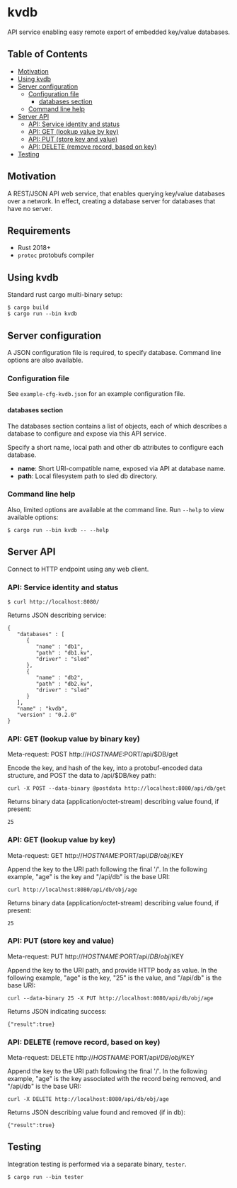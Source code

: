 # kvdb

API service enabling easy remote export of embedded key/value databases.

## Table of Contents

* [Motivation](#motivation)
* [Using kvdb](#using-kvdb)
* [Server configuration](#server-configuration)
    * [Configuration file](#configuration-file)
        * [databases section](#databases-section)
    * [Command line help](#command-line-help)
* [Server API](#server-api)
    * [API: Service identity and status](#api-service-identity-and-status)
    * [API: GET (lookup value by key)](#api-get-lookup-value-by-key)
    * [API: PUT (store key and value)](#api-put-store-key-and-value)
    * [API: DELETE (remove record, based on key)](#api-delete-remove-record-based-on-key)
* [Testing](#testing)

## Motivation

A REST/JSON API web service, that enables querying key/value databases
over a network.  In effect, creating a database server for databases
that have no server.

## Requirements

* Rust 2018+
* `protoc` protobufs compiler

## Using kvdb

Standard rust cargo multi-binary setup:

```
$ cargo build
$ cargo run --bin kvdb
```

## Server configuration

A JSON configuration file is required, to specify database.  Command line 
options are also available.

### Configuration file

See `example-cfg-kvdb.json` for an example configuration file.

#### databases section

The databases section contains a list of objects, each of which
describes a database to configure and expose via this API service.

Specify a short name, local path and other db attributes to configure
each database.

* **name**:  Short URI-compatible name, exposed via API at database
  name.
* **path**:  Local filesystem path to sled db directory.

### Command line help

Also, limited options are available at the command line.  Run `--help`
to view available options:

```
$ cargo run --bin kvdb -- --help
```

## Server API

Connect to HTTP endpoint using any web client.

### API: Service identity and status

```
$ curl http://localhost:8080/
```

Returns JSON describing service:
```
{
   "databases" : [
      {
         "name" : "db1",
         "path" : "db1.kv",
         "driver" : "sled"
      },
      {
         "name" : "db2",
         "path" : "db2.kv",
         "driver" : "sled"
      }
   ],
   "name" : "kvdb",
   "version" : "0.2.0"
}
```

### API: GET (lookup value by binary key)

Meta-request: POST http://$HOSTNAME:$PORT/api/$DB/get

Encode the key, and hash of the key, into a protobuf-encoded
data structure, and POST the data to /api/$DB/key path:
```
curl -X POST --data-binary @postdata http://localhost:8080/api/db/get
```

Returns binary data (application/octet-stream) describing value found,
if present:
```
25
```

### API: GET (lookup value by key)

Meta-request: GET http://$HOSTNAME:$PORT/api/$DB/obj/$KEY

Append the key to the URI path following the final '/'.  In the
following example, "age" is the key and "/api/db" is the base URI:
```
curl http://localhost:8080/api/db/obj/age
```

Returns binary data (application/octet-stream) describing value found,
if present:
```
25
```

### API: PUT (store key and value)

Meta-request: PUT http://$HOSTNAME:$PORT/api/$DB/obj/$KEY

Append the key to the URI path, and provide HTTP body as value.  In the
following example, "age" is the key, "25" is the value,
and "/api/db" is the base URI:
```
curl --data-binary 25 -X PUT http://localhost:8080/api/db/obj/age
```

Returns JSON indicating success:
```
{"result":true}
```

### API: DELETE (remove record, based on key)

Meta-request: DELETE http://$HOSTNAME:$PORT/api/$DB/obj/$KEY

Append the key to the URI path following the final '/'.  In the
following example, "age" is the key associated with the record
being removed, and "/api/db" is the base URI:
```
curl -X DELETE http://localhost:8080/api/db/obj/age
```

Returns JSON describing value found and removed (if in db):
```
{"result":true}
```

## Testing

Integration testing is performed via a separate binary, `tester`.
```
$ cargo run --bin tester
```

